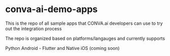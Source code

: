 # conva-ai-demo-apps

This is the repo of all sample apps that CONVA.ai developers can use to try out the integration process

The repo is organized based on platforms/langauges and currently supports

Python
Android - Flutter and Native
iOS (coming soon)
